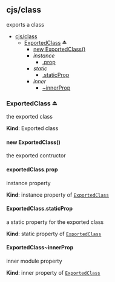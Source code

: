 <a name="module_cjs/class"></a>
## cjs/class
exports a class


* [cjs/class](#module_cjs/class)
    * [ExportedClass](#exp_module_cjs/class--ExportedClass) ⏏
        * [new ExportedClass()](#new_module_cjs/class--ExportedClass_new)
        * _instance_
            * [.prop](#module_cjs/class--ExportedClass+prop)
        * _static_
            * [.staticProp](#module_cjs/class--ExportedClass.staticProp)
        * _inner_
            * [~innerProp](#module_cjs/class--ExportedClass..innerProp)

<a name="exp_module_cjs/class--ExportedClass"></a>
### ExportedClass ⏏
the exported class

**Kind**: Exported class  
<a name="new_module_cjs/class--ExportedClass_new"></a>
#### new ExportedClass()
the exported contructor

<a name="module_cjs/class--ExportedClass+prop"></a>
#### exportedClass.prop
instance property

**Kind**: instance property of <code>[ExportedClass](#exp_module_cjs/class--ExportedClass)</code>  
<a name="module_cjs/class--ExportedClass.staticProp"></a>
#### ExportedClass.staticProp
a static property for the exported class

**Kind**: static property of <code>[ExportedClass](#exp_module_cjs/class--ExportedClass)</code>  
<a name="module_cjs/class--ExportedClass..innerProp"></a>
#### ExportedClass~innerProp
inner module property

**Kind**: inner property of <code>[ExportedClass](#exp_module_cjs/class--ExportedClass)</code>  
